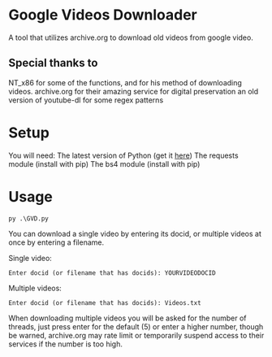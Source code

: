 # Google Videos Downloader
A tool that utilizes archive.org to download old videos from google video.

## Special thanks to
NT_x86 for some of the functions, and for his method of downloading videos.
archive.org for their amazing service for digital preservation
an old version of youtube-dl for some regex patterns

# Setup
You will need:
The latest version of Python (get it [here](https://python.org))
The requests module (install with pip)
The bs4 module (install with pip)

# Usage
```py .\GVD.py```

You can download a single video by entering its docid, or multiple videos at once by entering a filename.

Single video:
```
Enter docid (or filename that has docids): YOURVIDEODOCID
```

Multiple videos:
```
Enter docid (or filename that has docids): Videos.txt
```

When downloading multiple videos you will be asked for the number of threads, just press enter for the default (5) or enter a higher number, though be warned, archive.org may rate limit or temporarily suspend access to their services if the number is too high.
